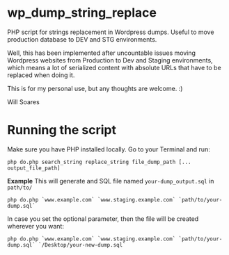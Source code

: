 # wp_dump_string_replace
PHP script for strings replacement in Wordpress dumps. Useful to move production database to DEV and STG environments.

Well, this has been implemented after uncountable issues moving Wordpress websites from Production to Dev and Staging
environments, which means a lot of serialized content with absolute URLs that have to be replaced when doing it.

This is for my personal use, but any thoughts are welcome. :)

Will Soares


# Running the script

Make sure you have PHP installed locally. Go to your Terminal and run:

```
php do.php search_string replace_string file_dump_path [... output_file_path]
```

**Example**
This will generate and SQL file named `your-dump_output.sql` in `path/to/`
```
php do.php `www.example.com` `www.staging.example.com` `path/to/your-dump.sql`
```
In case you set the optional parameter, then the file will be created wherever you want:

```
php do.php `www.example.com` `www.staging.example.com` `path/to/your-dump.sql` `/Desktop/your-new-dump.sql`
```